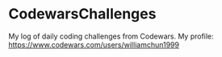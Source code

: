 # CodewarsChallenges
My log of daily coding challenges from Codewars. My profile: https://www.codewars.com/users/williamchun1999
